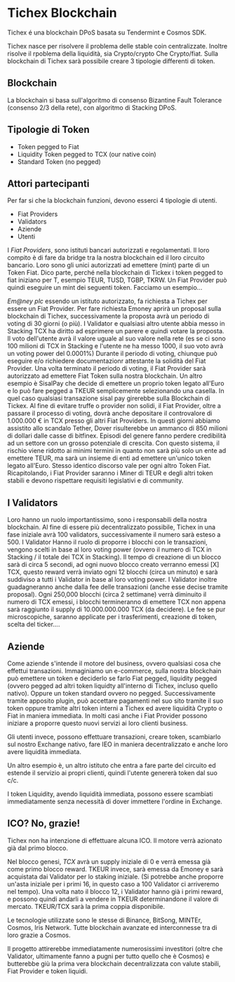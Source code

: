 # Tichex Blockchain

Tichex é una blockchain DPoS basata su Tendermint e Cosmos SDK.

Tichex nasce per risolvere il problema delle stable coin centralizzate. Inoltre risolve il rpoblema della liquidità, sia Crypto/crypto Che Crypto/fiat. Sulla blockchain di Tichex sarà possibile creare 3 tipologie differenti di token.

## Blockchain
La blockchain si basa sull'algoritmo di consenso Bizantine Fault Tolerance (consenso 2/3 della rete), con algoritmo di Stacking DPoS.

## Tipologie di Token
* Token pegged to Fiat
* Liquidity Token pegged to TCX (our native coin)
* Standard Token (no pegged)

## Attori partecipanti
Per far si che la blockchain funzioni, devono esserci 4 tipologie di utenti.

* Fiat Providers
* Validators
* Aziende
* Utenti

I *Fiat Providers*, sono istituti bancari autorizzati e regolamentati. Il loro compito è di fare da bridge tra la nostra blockchain ed il loro circuito bancario. Loro sono gli unici autorizzati ad emettere (mint) parte di un Token Fiat. Dico parte, perché nella blockchain di Tickex i token pegged to fiat iniziano per T, esempio TEUR, TUSD, TGBP, TKRW.
Un Fiat Provider può quindi eseguire un mint dei seguenti token. Facciamo un esempio...

*Em@ney plc* essendo un istituto autorizzato, fa richiesta a Tichex per essere un Fiat Provider. Per fare richiesta Emoney aprirà un proposal sulla blockchain di Tichex, successivamente la proposta avrà un periodo di voting di 30 giorni (o più). I Validator e qualsiasi altro utente abbia messo in Stacking TCX ha diritto ad esprimere un parere e quindi votare la proposta. Il voto dell'utente avrà il valore uguale al suo valore nella rete (es se ci sono 100 milioni di TCX in Stacking e l'utente ne ha messo 1000, il suo voto avrà un voting power del 0.0001%)
Durante il periodo di voting, chiunque può eseguire e/o richiedere documentazionr attestante la solidità del Fiat Provider. Una volta terminato il periodo di voting, il Fiat Provider sarà autorizzato ad emettere Fiat Token sulla nostra blockchain. Un altro esempio è SisalPay che decide di emettere un proprio token legato all'Euro e lo può fare pegged a TKEUR semplicemente selezionando una casella. In quel caso qualsiasi transazione sisal pay girerebbe sulla Blockchain di Tickex.
Al fine di evitare truffe o provider non solidi, il Fiat Provider, oltre a passare il processo di voting, dovrà anche depositare il controvalore di 1.000.000 € in TCX presso gli altri Fiat Providers. In questi giorni abbiamo assistito allo scandalo Tether, Dover risulterebbe un ammanco di 850 milioni di dollari dalle casse di bitfinex. Episodi del genere fanno perdere credibilità ad un settore con un grosso potenziale di crescita. Con questo sistema, il rischio viene ridotto ai minimi termini in quanto non sarà più solo un ente ad emettere TEUR, ma sarà un insieme di enti ad emettere un'unico token legato all'Euro. Stesso identico discorso vale per ogni altro Token Fiat.
Ricapitolando, i Fiat Provider saranno i Miner di TEUR e degli altri token stabili e devono rispettare requisiti legislativi e di community.

## I Validators
Loro hanno un ruolo importantissimo, sono i responsabili della nostra blockchain. Al fine di essere più decentralizzato possibile, Tichex in una fase iniziale avrà 100 validators, successivamente il numero sarà esteso a 500. I Validator Hanno il ruolo di proporre i blocchi con le transazioni, vengono scelti in base al loro voting power (ovvero il numero di TCX in Stacking / il totale dei TCX in Stacking). Il tempo di creazione di un blocco sarà di circa 5 secondi, ad ogni nuovo blocco creato verranno emessi [X] TCX, questo reward verrà inviato ogni 12 blocchi (circa un minuto) e sarà suddiviso a tutti i Validator in base al loro voting power.
I Validator inoltre guadagneranno anche dalla fee delle transazioni (anche esse decise tramite proposal). Ogni 250,000 blocchi (circa 2 settimane) verrà diminuito il numero di TCX emessi, i blocchi termineranno di emettere TCX non appena sarà raggiunto il supply di 10.000.000.000 TCX (da decidere). Le fee se pur microscopiche, saranno applicate per i trasferimenti, creazione di token, scelta del ticker....

## Aziende
Come aziende s'intende il motore del business, ovvero qualsiasi cosa che effettui transazioni. Immaginiamo un e-commerce, sulla nostra blockchain può emettere un token e deciderlo se farlo Fiat pegged, liquidity pegged (ovvero pegged ad altri token liquidty all'interno di Tichex, incluso quello nativo). Oppure un token standard ovvero no pegged. Successivamente tramite apposito plugin, può accettare pagamenti nel suo sito tramite il suo token oppure tramite altri token interni a Tichex ed avere liquidità Crypto o Fiat in maniera immediata. 
In molti casi anche i Fiat Provider possono iniziare a proporre questo nuovi servizi ai loro clienti business.

Gli utenti invece, possono effettuare transazioni, creare token, scambiarlo sul nostro Exchange nativo, fare IEO in maniera decentralizzato e anche loro avere liquidità immediata.

Un altro esempio è, un altro istituto che entra a fare parte del circuito ed estende il servizio ai propri clienti, quindi l'utente genererà token dal suo c/c.

I token Liquidity, avendo liquidità immediata, possono essere scambiati immediatamente senza necessità di dover immettere l'ordine in Exchange.

## ICO? No, grazie!
Tichex non ha intenzione di effettuare alcuna ICO. Il motore verrà azionato già dal primo blocco.

Nel blocco genesi, *TCX* avrà un supply iniziale di 0 e verrà emessa già come primo blocco reward. TKEUR invece, sarà emessa da Emoney e sarà acquistata dai Validator per lo staking iniziale. (Si potrebbe anche proporre un'asta iniziale per i primi 16, in questo caso a 100 Validator ci arriveremo nel tempo).
Una volta nato il blocco 12, i Validator hanno già i primi reward, e possono quindi andarli a vendere in TKEUR determinandone il valore di mercato. TKEUR/TCX sarà la prima coppia disponibile.

Le tecnologie utilizzate sono le stesse di Binance, BitSong, MINTEr, Cosmos, Iris Network. Tutte blockchain avanzate ed interconnesse tra di loro grazie a Cosmos.

Il progetto attirerebbe immediatamente numerosissimi investitori (oltre che Validator, ultimamente fanno a pugni per tutto quello che è Cosmos) e butterebbe giù la prima vera blockchain decentralizzata con valute stabili, Fiat Provider e token liquidi.

